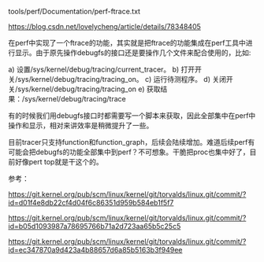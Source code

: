 
tools/perf/Documentation/perf-ftrace.txt

https://blog.csdn.net/lovelycheng/article/details/78348405

在perf中实现了一个ftrace的功能，其实就是把ftrace的功能集成在perf工具中进行显示。由于原先操作debugfs的接口还是要操作几个文件来配合使用的，比如:

a) 设置/sys/kernel/debug/tracing/current_tracer。
b) 打开开关/sys/kernel/debug/tracing/tracing_on。
c) 运行待测程序。
d) 关闭开关/sys/kernel/debug/tracing/tracing_on
e) 获取结果：/sys/kernel/debug/tracing/trace

有的时候我们用debugfs接口时都需要写一个脚本来获取，因此全部集中在perf中操作和显示，相对来讲效率是稍微提升了一些。

目前tracer只支持function和function_graph，后续会陆续增加。难道后续perf有可能会把debugfs的功能全部集中到perf？不可想象。干脆把proc也集中好了，目前好像pert top就是干这个的。

参考：

https://git.kernel.org/pub/scm/linux/kernel/git/torvalds/linux.git/commit/?id=d01f4e8db22cf4d04f6c86351d959b584eb1f5f7

https://git.kernel.org/pub/scm/linux/kernel/git/torvalds/linux.git/commit/?id=b05d1093987a78695766b71a2d723aa65b5c25c5

https://git.kernel.org/pub/scm/linux/kernel/git/torvalds/linux.git/commit/?id=ec347870a9d423a4b88657d6a85b5163b3f949ee
